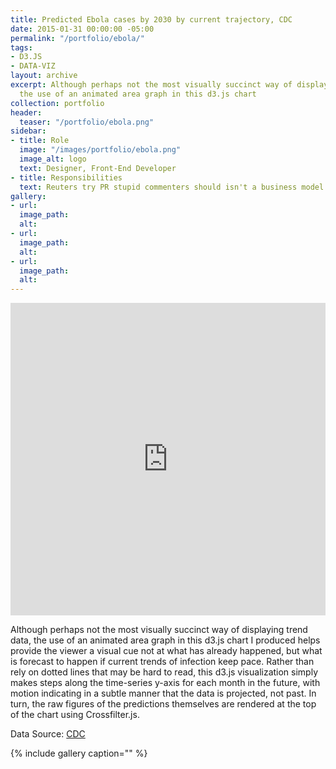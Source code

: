 ```yaml
---
title: Predicted Ebola cases by 2030 by current trajectory, CDC
date: 2015-01-31 00:00:00 -05:00
permalink: "/portfolio/ebola/"
tags:
- D3.JS
- DATA-VIZ
layout: archive
excerpt: Although perhaps not the most visually succinct way of displaying trend data,
  the use of an animated area graph in this d3.js chart
collection: portfolio
header:
  teaser: "/portfolio/ebola.png"
sidebar:
- title: Role
  image: "/images/portfolio/ebola.png"
  image_alt: logo
  text: Designer, Front-End Developer
- title: Responsibilities
  text: Reuters try PR stupid commenters should isn't a business model
gallery:
- url: 
  image_path: 
  alt: 
- url: 
  image_path: 
  alt: 
- url: 
  image_path: 
  alt: 
---
```


<iframe src="http://carlvlewis.info/ebola_d3" width="100%" height="500px" scrolling="no" frameborder="no"></iframe>

Although perhaps not the most visually succinct way of displaying trend data, the use of an animated area graph in this d3.js chart I produced helps provide the viewer a visual cue not at what has already happened, but what is forecast to happen if current trends of infection keep pace. Rather than rely on dotted lines that may be hard to read, this d3.js visualization simply makes steps along the time-series y-axis for each month in the future, with motion indicating in a subtle manner that the data is projected, not past. In turn, the raw figures of the predictions themselves are rendered at the top of the chart using Crossfilter.js.

Data Source: [CDC](http://cdc.gov/)

{% include gallery caption="" %}
